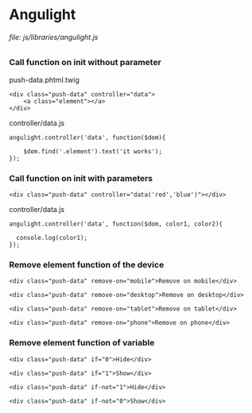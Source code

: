 # Angulight
     
###### file: js/libraries/angulight.js

### Call function on init without parameter

push-data.phtml.twig
~~~~
<div class="push-data" controller="data">
    <a class="element"></a>
</div>
~~~~
    
controller/data.js

~~~~
angulight.controller('data', function($dom){

    $dom.find('.element').text('it works');
});
~~~~

### Call function on init with parameters

~~~~
<div class="push-data" controller="data('red','blue')"></div>
~~~~
    
controller/data.js

~~~~
angulight.controller('data', function($dom, color1, color2){

  console.log(color1);
});
~~~~

### Remove element function of the device

~~~~
<div class="push-data" remove-on="mobile">Remove on mobile</div>

<div class="push-data" remove-on="desktop">Remove on desktop</div>

<div class="push-data" remove-on="tablet">Remove on tablet</div>

<div class="push-data" remove-on="phone">Remove on phone</div>
~~~~

### Remove element function of variable

~~~~
<div class="push-data" if="0">Hide</div>

<div class="push-data" if="1">Show</div>

<div class="push-data" if-not="1">Hide</div>

<div class="push-data" if-not="0">Show</div>
~~~~
